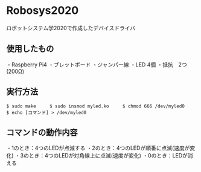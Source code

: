 # Robosys2020
ロボットシステム学2020で作成したデバイスドライバ


## 使用したもの
・Raspberry Pi4
・ブレットボード
・ジャンパー線
・LED 4個
・抵抗　2つ(200Ω)


## 実行方法
`$ sudo make    
 $ sudo insmod myled.ko    
 $ chmod 666 /dev/myled0    
 $ echo [コマンド] > /dev/myled0    `


## コマンドの動作内容
・1のとき：4つのLEDが点滅する
・2のとき：4つのLEDが順番に点滅(速度が変化)
・3のとき：4つのLEDが対角線上に点滅(速度が変化)
・0のとき：LEDが消える
